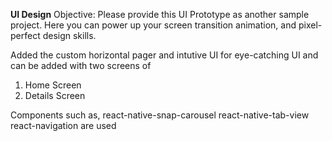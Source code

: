 **UI Design**
Objective: 
Please provide this UI Prototype as another sample project. Here you can power up your screen transition animation, and pixel-perfect design skills. 

Added the custom horizontal pager and intutive UI for eye-catching UI and can be added with two screens of 
1. Home Screen
2. Details Screen

Components such as, 
  react-native-snap-carousel
  react-native-tab-view
  react-navigation
    are used


    
